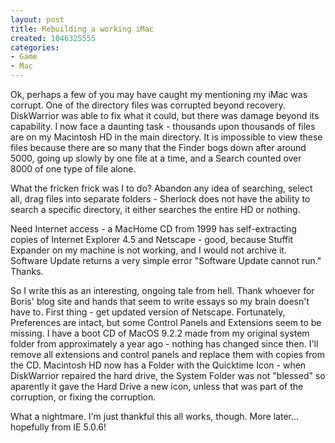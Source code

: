 ```yaml
--- 
layout: post
title: Rebuilding a working iMac
created: 1046325555
categories: 
- Game
- Mac
---
```

Ok, perhaps a few of you may have caught my mentioning my iMac was corrupt.  One of the directory files was corrupted beyond recovery.  DiskWarrior was able to fix what it could, but there was damage beyond its capability.  I now face a daunting task - thousands upon thousands of files are on my Macintosh HD in the main directory.  It is impossible to view these files because there are so many that the Finder bogs down after around 5000, going up slowly by one file at a time, and a Search counted over 8000 of one type of file alone.

What the fricken frick was I to do? Abandon any idea of searching, select all, drag files into separate folders - Sherlock does not have the ability to search a specific directory, it either searches the entire HD or nothing.

Need Internet access - a MacHome CD from 1999 has self-extracting copies of Internet Explorer 4.5 and Netscape - good, because Stuffit Expander on my machine is not working, and I would not archive it.  Software Update returns a very simple error "Software Update cannot run."  Thanks.

So I write this as an interesting, ongoing tale from hell.  Thank whoever for Boris' blog site and hands that seem to write essays so my brain doesn't have to.  First thing - get updated version of Netscape.  Fortunately, Preferences are intact, but some Control Panels and Extensions seem to be missing.  I have a boot CD of MacOS 9.2.2 made from my original system folder from approximately a year ago - nothing has changed since then.  I'll remove all extensions and control panels and replace them with copies from the CD.  Macintosh HD now has a Folder with the Quicktime Icon - when DiskWarrior repaired the hard drive, the System Folder was not "blessed" so aparently it gave the Hard Drive a new icon, unless that was part of the corruption, or fixing the corruption.

What a nightmare.  I'm just thankful this all works, though.  More later... hopefully from IE 5.0.6!
